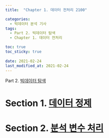 ```yaml
---
title:  "Chapter 1. 데이터 전처리 2100"

categories:
  - 빅데이터 분석 기사
tags:
  - Part 2. 빅데이터 탐색
  - Chapter 1. 데이터 전처리

toc: true
toc_sticky: true
 
date: 2021-02-24
last_modified_at: 2021-02-24
---
```


Part 2. [빅데이터 탐색]()

# Section 1. [데이터 정제]()

# Section 2. [분석 변수 처리]()